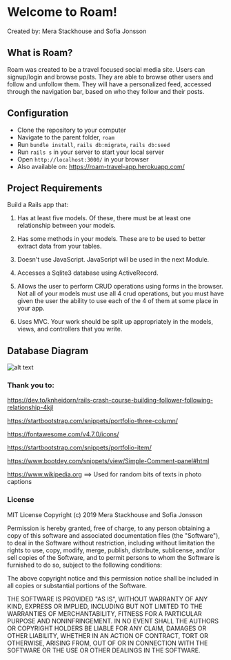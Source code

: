
# Welcome to Roam!
Created by: Mera Stackhouse and Sofia Jonsson
## What is Roam?
Roam was created to be a travel focused social media site. Users can signup/login and browse posts. They are able to browse other users and follow and unfollow them. They will have a personalized feed, accessed through the navigation bar, based on who they follow and their posts.

## Configuration
- Clone the repository to your computer
- Navigate to the parent folder, `roam`
- Run `bundle install`, `rails db:migrate`, `rails db:seed`
- Run `rails s` in your server to start your local server
- Open `http://localhost:3000/` in your browser
- Also available on: https://roam-travel-app.herokuapp.com/

## Project Requirements
Build a Rails app that:

1. Has at least five models. Of these, there must be at least one relationship between your models.

2. Has some methods in your models. These are to be used to better extract data from your tables.

3. Doesn't use JavaScript. JavaScript will be used in the next Module.

4. Accesses a Sqlite3 database using ActiveRecord.

5. Allows the user to perform CRUD operations using forms in the browser. Not all of your models must use all 4 crud operations, but you must have given the user the ability to use each of the 4 of them at some place in your app.

6. Uses MVC. Your work should be split up appropriately in the models, views, and controllers that you write.


## Database Diagram

![alt text](./app/assets/images/Models.png)

### Thank you to:
https://dev.to/knheidorn/rails-crash-course-building-follower-following-relationship-4kjl

https://startbootstrap.com/snippets/portfolio-three-column/

https://fontawesome.com/v4.7.0/icons/

https://startbootstrap.com/snippets/portfolio-item/

https://www.bootdey.com/snippets/view/Simple-Comment-panel#html

https://www.wikipedia.org ==> Used for random bits of texts in photo captions


### License
MIT License
Copyright (c) 2019 Mera Stackhouse and Sofia Jonsson

Permission is hereby granted, free of charge, to any person obtaining a copy of this software and associated documentation files (the "Software"), to deal in the Software without restriction, including without limitation the rights to use, copy, modify, merge, publish, distribute, sublicense, and/or sell copies of the Software, and to permit persons to whom the Software is furnished to do so, subject to the following conditions:

The above copyright notice and this permission notice shall be included in all copies or substantial portions of the Software.

THE SOFTWARE IS PROVIDED "AS IS", WITHOUT WARRANTY OF ANY KIND, EXPRESS OR IMPLIED, INCLUDING BUT NOT LIMITED TO THE WARRANTIES OF MERCHANTABILITY, FITNESS FOR A PARTICULAR PURPOSE AND NONINFRINGEMENT. IN NO EVENT SHALL THE AUTHORS OR COPYRIGHT HOLDERS BE LIABLE FOR ANY CLAIM, DAMAGES OR OTHER LIABILITY, WHETHER IN AN ACTION OF CONTRACT, TORT OR OTHERWISE, ARISING FROM, OUT OF OR IN CONNECTION WITH THE SOFTWARE OR THE USE OR OTHER DEALINGS IN THE SOFTWARE.
